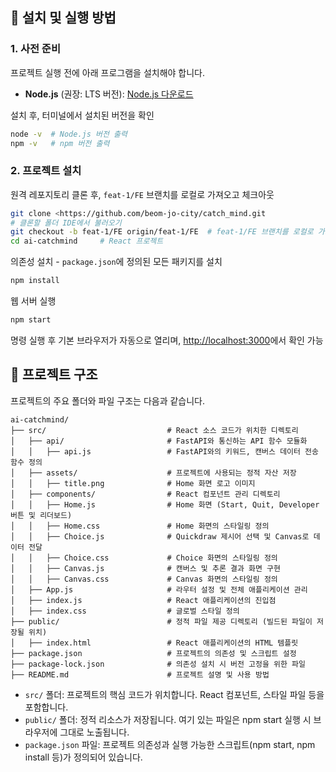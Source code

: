 ## 🚀 설치 및 실행 방법

### 1. 사전 준비

프로젝트 실행 전에 아래 프로그램을 설치해야 합니다.

- **Node.js** (권장: LTS 버전): [Node.js 다운로드](https://nodejs.org/)

설치 후, 터미널에서 설치된 버전을 확인

```bash
node -v  # Node.js 버전 출력
npm -v   # npm 버전 출력
```

### 2. 프로젝트 설치

원격 레포지토리 클론 후, `feat-1/FE` 브랜치를 로컬로 가져오고 체크아웃

```bash
git clone <https://github.com/beom-jo-city/catch_mind.git
# 클론할 폴더 IDE에서 불러오기
git checkout -b feat-1/FE origin/feat-1/FE  # feat-1/FE 브랜치를 로컬로 가져오고 체크아웃
cd ai-catchmind     # React 프로젝트
```

의존성 설치 - `package.json`에 정의된 모든 패키지를 설치

```bash
npm install
```

웹 서버 실행

```bash
npm start
```

명령 실행 후 기본 브라우저가 자동으로 열리며, [http://localhost:3000](http://localhost:3000)에서 확인 가능

## 📂 프로젝트 구조

프로젝트의 주요 폴더와 파일 구조는 다음과 같습니다.

```plaintext
ai-catchmind/
├── src/                           # React 소스 코드가 위치한 디렉토리
│   ├── api/                       # FastAPI와 통신하는 API 함수 모듈화
│   │   ├── api.js                 # FastAPI와의 키워드, 캔버스 데이터 전송 함수 정의
│   ├── assets/                    # 프로젝트에 사용되는 정적 자산 저장
│   │   ├── title.png              # Home 화면 로고 이미지
│   ├── components/                # React 컴포넌트 관리 디렉토리
│   │   ├── Home.js                # Home 화면 (Start, Quit, Developer 버튼 및 리더보드)
│   │   ├── Home.css               # Home 화면의 스타일링 정의
│   │   ├── Choice.js              # Quickdraw 제시어 선택 및 Canvas로 데이터 전달
│   │   ├── Choice.css             # Choice 화면의 스타일링 정의
│   │   ├── Canvas.js              # 캔버스 및 추론 결과 화면 구현
│   │   ├── Canvas.css             # Canvas 화면의 스타일링 정의
│   ├── App.js                     # 라우터 설정 및 전체 애플리케이션 관리
│   ├── index.js                   # React 애플리케이션의 진입점
│   ├── index.css                  # 글로벌 스타일 정의
├── public/                        # 정적 파일 제공 디렉토리 (빌드된 파일이 저장될 위치)
│   ├── index.html                 # React 애플리케이션의 HTML 템플릿
├── package.json                   # 프로젝트의 의존성 및 스크립트 설정
├── package-lock.json              # 의존성 설치 시 버전 고정을 위한 파일
├── README.md                      # 프로젝트 설명 및 사용 방법

```

- `src/` 폴더: 프로젝트의 핵심 코드가 위치합니다. React 컴포넌트, 스타일 파일 등을 포함합니다.
- `public/` 폴더: 정적 리소스가 저장됩니다. 여기 있는 파일은 npm start 실행 시 브라우저에 그대로 노출됩니다.
- `package.json` 파일: 프로젝트 의존성과 실행 가능한 스크립트(npm start, npm install 등)가 정의되어 있습니다.

